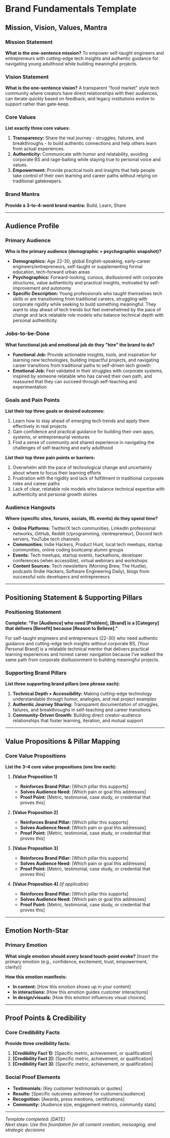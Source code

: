 # Brand Fundamentals Template

## Mission, Vision, Values, Mantra

### Mission Statement
**What is the one-sentence mission?**
To empower self-taught engineers and entrepreneurs with cutting-edge tech insights and authentic guidance for navigating young adulthood while building meaningful projects.

### Vision Statement  
**What is the one-sentence vision?**
A transparent "food market" style tech community where creators have direct relationships with their audiences, can iterate quickly based on feedback, and legacy institutions evolve to support rather than gate-keep.

### Core Values
**List exactly three core values:**
1. **Transparency:** Share the real journey - struggles, failures, and breakthroughs - to build authentic connections and help others learn from actual experiences.
2. **Authenticity:** Communicate with humor and relatability, avoiding corporate BS and rage-baiting while staying true to personal voice and values.  
3. **Empowerment:** Provide practical tools and insights that help people take control of their own learning and career paths without relying on traditional gatekeepers.

### Brand Mantra
**Provide a 3-to-4-word brand mantra:**
Build, Learn, Share

---

## Audience Profile

### Primary Audience
**Who is the primary audience (demographic + psychographic snapshot)?**
- **Demographics:** Age 22-30, global English-speaking, early-career engineers/entrepreneurs, self-taught or supplementing formal education, tech-forward urban areas
- **Psychographics:** Forward-looking, curious, disillusioned with corporate structures, value authenticity and practical insights, motivated by self-improvement and autonomy
- **Specific Description:** Young professionals who taught themselves tech skills or are transitioning from traditional careers, struggling with corporate rigidity while seeking to build something meaningful. They want to stay ahead of tech trends but feel overwhelmed by the pace of change and lack relatable role models who balance technical depth with personal authenticity.

### Jobs-to-be-Done
**What functional job and emotional job do they "hire" the brand to do?**
- **Functional Job:** Provide actionable insights, tools, and inspiration for learning new technologies, building impactful projects, and navigating career transitions from traditional paths to self-driven tech growth
- **Emotional Job:** Feel validated in their struggles with corporate systems, inspired by someone relatable who has carved their own path, and reassured that they can succeed through self-teaching and experimentation

### Goals and Pain Points
**List their top three goals or desired outcomes:**
1. Learn how to stay ahead of emerging tech trends and apply them effectively in real projects
2. Gain confidence and practical guidance for building their own apps, systems, or entrepreneurial ventures
3. Find a sense of community and shared experience in navigating the challenges of self-teaching and early adulthood

**List their top three pain points or barriers:**
1. Overwhelm with the pace of technological change and uncertainty about where to focus their learning efforts
2. Frustration with the rigidity and lack of fulfillment in traditional corporate roles and career paths
3. Lack of clear, relatable role models who balance technical expertise with authenticity and personal growth stories

### Audience Hangouts
**Where (specific sites, forums, socials, IRL events) do they spend time?**
- **Online Platforms:** Twitter/X tech communities, LinkedIn professional networks, GitHub, Reddit (r/programming, r/entrepreneur), Discord tech servers, YouTube tech channels
- **Communities:** Indie Hackers, Product Hunt, local tech meetups, startup communities, online coding bootcamp alumni groups
- **Events:** Tech meetups, startup events, hackathons, developer conferences (when accessible), virtual webinars and workshops
- **Content Sources:** Tech newsletters (Morning Brew, The Hustle), podcasts (Indie Hackers, Software Engineering Daily), blogs from successful solo developers and entrepreneurs

---

## Positioning Statement & Supporting Pillars

### Positioning Statement
**Complete: "For [Audience] who need [Problem], [Brand] is a [Category] that delivers [Benefit] because [Reason to Believe]."**

For self-taught engineers and entrepreneurs (22-30) who need authentic guidance and cutting-edge tech insights without corporate BS, [Your Personal Brand] is a relatable technical mentor that delivers practical learning experiences and honest career navigation because I've walked the same path from corporate disillusionment to building meaningful projects.

### Supporting Brand Pillars
**List three supporting brand pillars (one phrase each):**
1. **Technical Depth + Accessibility:** Making cutting-edge technology understandable through humor, analogies, and real project examples
2. **Authentic Journey Sharing:** Transparent documentation of struggles, failures, and breakthroughs in self-teaching and career transitions
3. **Community-Driven Growth:** Building direct creator-audience relationships that foster learning, iteration, and mutual support

---

## Value Propositions & Pillar Mapping

### Core Value Propositions
**List the 3–4 core value propositions (one line each):**

1. **[Value Proposition 1]**
   - **Reinforces Brand Pillar:** [Which pillar this supports]
   - **Solves Audience Need:** [Which pain or goal this addresses]
   - **Proof Point:** [Metric, testimonial, case study, or credential that proves this]

2. **[Value Proposition 2]**
   - **Reinforces Brand Pillar:** [Which pillar this supports]
   - **Solves Audience Need:** [Which pain or goal this addresses]
   - **Proof Point:** [Metric, testimonial, case study, or credential that proves this]

3. **[Value Proposition 3]**
   - **Reinforces Brand Pillar:** [Which pillar this supports]
   - **Solves Audience Need:** [Which pain or goal this addresses]
   - **Proof Point:** [Metric, testimonial, case study, or credential that proves this]

4. **[Value Proposition 4]** *(if applicable)*
   - **Reinforces Brand Pillar:** [Which pillar this supports]
   - **Solves Audience Need:** [Which pain or goal this addresses]
   - **Proof Point:** [Metric, testimonial, case study, or credential that proves this]

---

## Emotion North-Star

### Primary Emotion
**What single emotion should every brand touch-point evoke?**
[Insert the primary emotion (e.g., confidence, excitement, trust, empowerment, clarity)]

**How this emotion manifests:**
- **In content:** [How this emotion shows up in your content]
- **In interactions:** [How this emotion guides customer interactions]
- **In design/visuals:** [How this emotion influences visual choices]

---

## Proof Points & Credibility

### Core Credibility Facts
**Provide three credibility facts:**
1. **[Credibility Fact 1]:** [Specific metric, achievement, or qualification]
2. **[Credibility Fact 2]:** [Specific metric, achievement, or qualification]  
3. **[Credibility Fact 3]:** [Specific metric, achievement, or qualification]

### Social Proof Elements
- **Testimonials:** [Key customer testimonials or quotes]
- **Results:** [Specific outcomes achieved for customers/audience]
- **Recognition:** [Awards, press mentions, certifications]
- **Community:** [Audience size, engagement metrics, community stats]

---

*Template completed: [DATE]*  
*Next steps: Use this foundation for all content creation, messaging, and strategic decisions*
